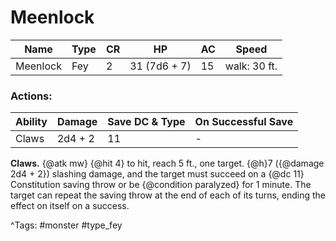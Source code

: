 # Meenlock

| Name | Type | CR | HP | AC | Speed |
|------|------|----|----|----|-------|
| Meenlock | Fey | 2 | 31 (7d6 + 7) | 15 | walk: 30 ft. |

### Actions:

| Ability | Damage | Save DC & Type | On Successful Save |
|---------|--------|----------------|--------------------|
| Claws | 2d4 + 2 | 11 | - |


**Claws.** {@atk mw} {@hit 4} to hit, reach 5 ft., one target. {@h}7 ({@damage 2d4 + 2}) slashing damage, and the target must succeed on a {@dc 11} Constitution saving throw or be {@condition paralyzed} for 1 minute. The target can repeat the saving throw at the end of each of its turns, ending the effect on itself on a success.

^Tags: #monster #type_fey